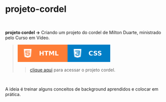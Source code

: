 # projeto-cordel

<br/>

 **projeto cordel →** Criando um projeto do cordel de Milton Duarte, ministrado pelo Curso em Vídeo.
> ![](../../images/badges/html.svg)![](../../images/badges/css.svg)
>> [clique aqui](https://aleretamero.github.io/curso-em-video/principais-projetos/projeto-cordel/) para acessar o projeto cordel.

<br/>

A ideia é treinar alguns conceitos de background aprendidos e colocar em prática.
